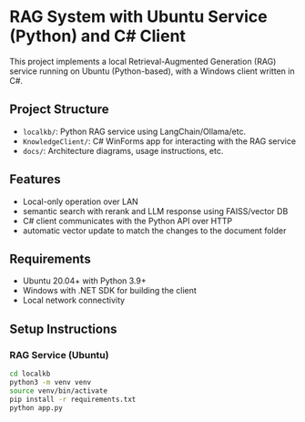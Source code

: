 # RAG System with Ubuntu Service (Python) and C# Client

This project implements a local Retrieval-Augmented Generation (RAG) service running on Ubuntu (Python-based), with a Windows client written in C#.

## Project Structure

- `localkb/`: Python RAG service using LangChain/Ollama/etc.
- `KnowledgeClient/`: C# WinForms app for interacting with the RAG service
- `docs/`: Architecture diagrams, usage instructions, etc.

## Features

- Local-only operation over LAN
- semantic search with rerank and LLM response using FAISS/vector DB
- C# client communicates with the Python API over HTTP
- automatic vector update to match the changes to the document folder

## Requirements

- Ubuntu 20.04+ with Python 3.9+
- Windows with .NET SDK for building the client
- Local network connectivity

## Setup Instructions

### RAG Service (Ubuntu)
```bash
cd localkb
python3 -m venv venv
source venv/bin/activate
pip install -r requirements.txt
python app.py
